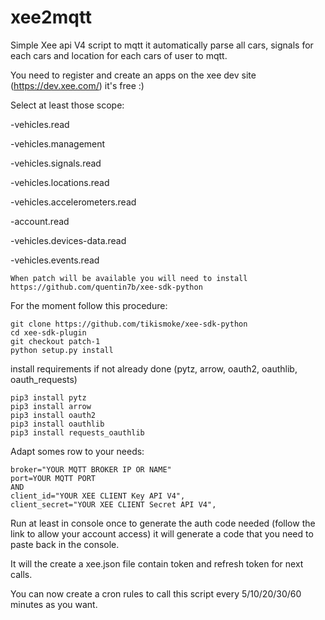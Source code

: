 # xee2mqtt
Simple Xee api V4 script to mqtt it automatically parse all cars, signals for each cars and location for each cars of user to mqtt.

You need to register and create an apps on the xee dev site (https://dev.xee.com/) it's free :)

Select at least those scope:
 
-vehicles.read

-vehicles.management

-vehicles.signals.read

-vehicles.locations.read

-vehicles.accelerometers.read

-account.read

-vehicles.devices-data.read

-vehicles.events.read

`When patch will be available you will need to install https://github.com/quentin7b/xee-sdk-python`

For the moment follow this procedure:

```
git clone https://github.com/tikismoke/xee-sdk-python
cd xee-sdk-plugin
git checkout patch-1
python setup.py install
```

install requirements if not already done (pytz, arrow, oauth2, oauthlib, oauth_requests)


```
pip3 install pytz
pip3 install arrow
pip3 install oauth2
pip3 install oauthlib
pip3 install requests_oauthlib
```

Adapt somes row to your needs:

```
broker="YOUR MQTT BROKER IP OR NAME"
port=YOUR MQTT PORT
AND
client_id="YOUR XEE CLIENT Key API V4", 
client_secret="YOUR XEE CLIENT Secret API V4", 
```


Run at least in console once to generate the auth code needed (follow the link to allow your account access) it will generate a code that you need to paste back in the console.

It will the create a xee.json file contain token and refresh token for next calls.

You can now create a cron rules to call this script every 5/10/20/30/60 minutes as you want.
